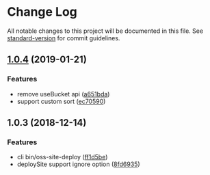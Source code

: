 # Change Log

All notable changes to this project will be documented in this file. See [standard-version](https://github.com/conventional-changelog/standard-version) for commit guidelines.

<a name="1.0.4"></a>
## [1.0.4](https://github.com/weidian-lab/oss-site-deployer/compare/v1.0.3...v1.0.4) (2019-01-21)


### Features

* remove useBucket api ([a651bda](https://github.com/weidian-lab/oss-site-deployer/commit/a651bda))
* support custom sort ([ec70590](https://github.com/weidian-lab/oss-site-deployer/commit/ec70590))



<a name="1.0.3"></a>
## 1.0.3 (2018-12-14)


### Features

* cli bin/oss-site-deploy ([ff1d5be](https://github.com/weidian-lab/oss-site-deployer/commit/ff1d5be))
* deploySite support ignore option ([8fd6935](https://github.com/weidian-lab/oss-site-deployer/commit/8fd6935))
